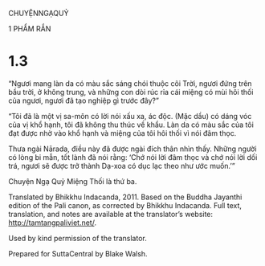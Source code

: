 CHUYỆNNGẠQUỶ

1 PHẨM RẮN

# 1.3

“Ngươi mang làn da có màu sắc sáng chói thuộc cõi Trời, ngươi đứng trên bầu trời, ở không trung, và những con dòi rúc rỉa cái miệng có mùi hôi thối của ngươi, ngươi đã tạo nghiệp gì trước đây?”

“Tôi đã là một vị sa-môn có lời nói xấu xa, ác độc. (Mặc dầu) có dáng vóc của vị khổ hạnh, tôi đã không thu thúc về khẩu. Làn da có màu sắc của tôi đạt được nhờ vào khổ hạnh và miệng của tôi hôi thối vì nói đâm thọc.

Thưa ngài Nārada, điều này đã được ngài đích thân nhìn thấy. Những người có lòng bi mẫn, tốt lành đã nói rằng: ‘Chớ nói lời đâm thọc và chớ nói lời dối trá, ngươi sẽ được trở thành Dạ-xoa có dục lạc theo như ước muốn.’”

Chuyện Ngạ Quỷ Miệng Thối là thứ ba.

Translated by Bhikkhu Indacanda, 2011. Based on the Buddha Jayanthi edition of the Pali canon, as corrected by Bhikkhu Indacanda. Full text, translation, and notes are available at the translator’s website: http://tamtangpaliviet.net/.

Used by kind permission of the translator.

Prepared for SuttaCentral by Blake Walsh.